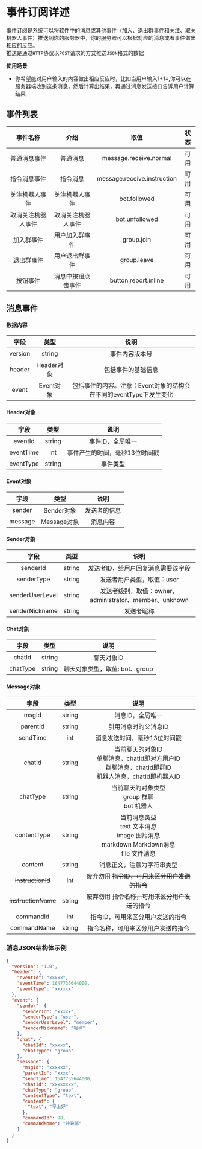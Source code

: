 <!--
 * @Date: 2023-03-29 21:43:48
 * @LastEditTime: 2023-04-08 11:46:40
 * 
 * Copyright (c) 2023 by 北京九万智达科技有限公司, All Rights Reserved. 
-->
# 事件订阅详述

事件订阅是系统可以将软件中的消息或其他事件（加入、退出群事件和关注、取关机器人事件）推送到你的服务器中，你的服务器可以根据对应的消息或者事件做出相应的反应。<br />推送是通过`HTTP`协议以`POST`请求的方式推送`JSON`格式的数据

**使用场景**

- 你希望能对用户输入的内容做出相应反应时，比如当用户输入1+1=,你可以在服务器端收到这条消息，然后计算出结果，再通过消息发送接口告诉用户计算结果

## **事件列表**
| 事件名称 | 介绍 | 取值 | 状态 |
|:---:|:---:|:---:|:---:|
| 普通消息事件 | 普通消息 | message.receive.normal | 可用 |
| 指令消息事件 | 指令消息 | message.receive.instruction | 可用 |
| 关注机器人事件 | 关注机器人事件 | bot.followed | 可用 |
| 取消关注机器人事件 | 取消关注机器人事件 | bot.unfollowed | 可用 |
| 加入群事件 | 用户加入群事件 | group.join | 可用 |
| 退出群事件 | 用户退出群事件 | group.leave |可用 |
| 按钮事件 | 消息中按钮点击事件 | button.report.inline |可用 |

## 消息事件
#### **数据内容**
| 字段 | 类型 | 说明 |
|:---:|:---:|:---:|
| version | string | 事件内容版本号 |
| header | Header对象 | 包括事件的基础信息 |
| event | Event对象 | 包括事件的内容。注意：Event对象的结构会在不同的eventType下发生变化 |

#### **Header对象**
| 字段 | 类型 | 说明 |
|:---:|:---:|:---:|
| eventId | string | 事件ID，全局唯一 |
| eventTime | int | 事件产生的时间，毫秒13位时间戳 |
| eventType | string |事件类型 |

#### **Event对象**
| 字段 | 类型 | 说明 |
|:---:|:---:|:---:|
| sender | Sender对象 | 发送者的信息 |
| message | Message对象 | 消息内容 |

#### **Sender对象**
| 字段 | 类型 | 说明 |
|:---:|:---:|:---:|
| senderId | string | 发送者ID，给用户回复消息需要该字段 |
| senderType | string | 发送者用户类型，取值：user |
| senderUserLevel | string | 发送者级别，取值：owner、administrator、member、unknown |
| senderNickname | string | 发送者昵称 |

#### **Chat对象**
| 字段 | 类型 | 说明 |
|:---:|:---:|:---:|
| chatId | string | 聊天对象ID |
| chatType | string | 聊天对象类型，取值: bot、group |

#### **Message对象**
| 字段 | 类型 | 说明 |
|:---:|:---:|:---:|
| msgId | string | 消息ID，全局唯一 |
| parentId | string | 引用消息时的父消息ID |
| sendTime | int | 消息发送时间，毫秒13位时间戳 |
| chatId | string | 当前聊天的对象ID<br />单聊消息，chatId即对方用户ID<br />群聊消息，chatId即群ID<br />机器人消息，chatId即机器人ID |
| chatType | string | 当前聊天的对象类型<br />group 群聊<br />bot 机器人 |
| contentType | string | 当前消息类型<br />text 文本消息<br />image 图片消息<br />markdown Markdown消息<br />file 文件消息 |
| content | string | 消息正文，注意为字符串类型 |
| ~~instructionId~~ | int | 废弃勿用 ~~指令ID，可用来区分用户发送的指令~~ |
| ~~instructionName~~ | string | 废弃勿用 ~~指令名称，可用来区分用户发送的指令~~ |
| commandId | int | 指令ID，可用来区分用户发送的指令 |
| commandName | string | 指令名称，可用来区分用户发送的指令 |

### **消息JSON结构体示例**
```json
{
  "version": "1.0",
  "header": {
    "eventId": "xxxxx",
    "eventTime": 1647735644000,
    "eventType": "xxxxxx"
  },
  "event": {
    "sender": {
      "senderId": "xxxxx",
      "senderType": "user",
      "senderUserLevel": "member",
      "senderNickname": "昵称"
    },
    "chat": {
      "chatId": "xxxxx",
      "chatType": "group"
    },
    "message": {
      "msgId": "xxxxxx",
      "parentId": "xxxx",
      "sendTime": 1647735644000,
      "chatId": "xxxxxxxx",
      "chatType": "group",
      "contentType": "text",
      "content": {
        "text": "早上好"
      },
      "commandId": 98,
      "commandName": "计算器"
    }
  }
}
```